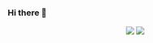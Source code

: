 ### Hi there 👋

<p align="center">
  <img align="center" src="https://github-readme-stats.vercel.app/api?username=abgaryanharutyun&show_icons=true&title_color=63cda9&icon_color=63cda9"/>
  <img align="center" src="https://github-readme-stats.vercel.app/api/top-langs/?username=abgaryanharutyun&layout=compact&title_color=63cda9&hide=html"/>
</p>
